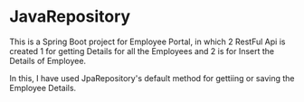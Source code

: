 # JavaRepository
This is a Spring Boot project for Employee Portal, in which 2 RestFul Api is created 1 for getting Details for all the Employees and 2 is 
for Insert the Details of Employee.

In this, I have used JpaRepository's default method for gettiing or saving the Employee Details.
